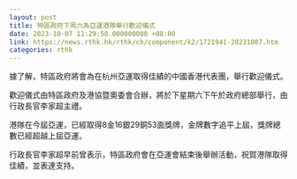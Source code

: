 ```yaml
---
layout: post
title: 特區政府下周六為亞運港隊舉行歡迎儀式
date: 2023-10-07 11:29:58.000000000 +08:00
link: https://news.rthk.hk/rthk/ch/component/k2/1721941-20231007.htm
categories: rthk
---
```


據了解，特區政府將會為在杭州亞運取得佳績的中國香港代表團，舉行歡迎儀式。

歡迎儀式由特區政府及港協暨奧委會合辦，將於下星期六下午於政府總部舉行，由行政長官李家超主禮。

港隊在今屆亞運，已經取得8金16銀29銅53面獎牌，金牌數字追平上屆，獎牌總數已經超越上屆亞運。

行政長官李家超早前曾表示，特區政府會在亞運會結束後舉辦活動，祝賀港隊取得佳績，並表達支持。
